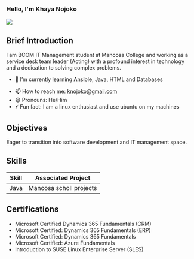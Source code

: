 ### Hello, I'm Khaya Nojoko
<a href="https://www.linkedin.com/in/khayalethu-prudent-nojoko/"><img src="https://img.shields.io/badge/-LinkedIn-0072b1?&style=for-the-badge&logo=linkedin&logoColor=white" /></a>

## Brief Introduction

I am BCOM IT Management student at Mancosa College and working as a service desk team leader (Acting) with a profound interest in technology and a dedication to solving complex problems.



- 🌱 I’m currently learning Ansible, Java, HTML and Databases
<!-- - 👯 I’m looking to collaborate on ...
- 🤔 I’m looking for help with ...
/- 💬 Ask me about ... -->
- 📫 How to reach me: knojoko@gmail.com 
- 😄 Pronouns: He/Him
- ⚡ Fun fact: I am a linux enthusiast and use ubuntu on my machines

## Objectives

Eager to transition into software development and IT management space.

## Skills

| Skill             | Associated Project       |
|-------------------|--------------------------|
| Java              | Mancosa scholl projects  |


## Certifications

- Microsoft Certified Dynamics 365 Fundamentals (CRM)
- Microsoft Certified: Dynamics 365 Fundamentals (ERP)
- Microsoft Certified: Dynamics 365 Fundamentals
- Microsoft Certified: Azure Fundamentals
- Introduction to SUSE Linux Enterprise Server (SLES)
